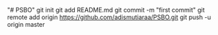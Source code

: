 "# PSBO"  git init git add README.md git commit -m "first commit" git remote add origin https://github.com/adismutiaraa/PSBO.git git push -u origin master 

